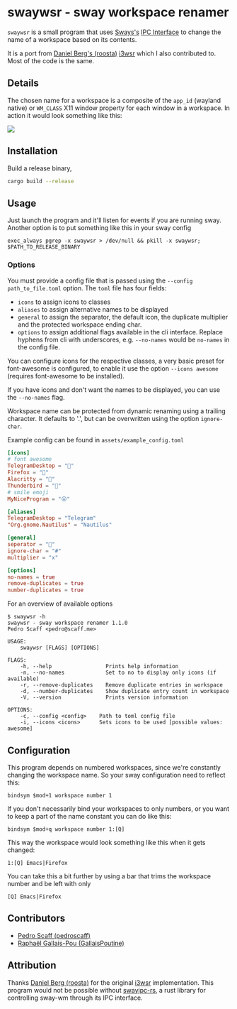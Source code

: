 swaywsr - sway workspace renamer
======

`swaywsr` is a small program that uses [Sways's](https://swaywm.org/) [IPC Interface](https://github.com/swaywm/sway/blob/master/sway/sway-ipc.7.scd)
to change the name of a workspace based on its contents.

It is a port from [Daniel Berg's (roosta)](https://github.com/roosta) [i3wsr](https://github.com/roosta/i3wsr) which I also contributed to. Most of the code is the same.

## Details

The chosen name for a workspace is a composite of the `app_id` (wayland native) or `WM_CLASS` X11 window
property for each window in a workspace. In action it would look something like this:

![](https://raw.githubusercontent.com/pedroscaff/swaywsr/master/assets/preview.png)

## Installation
Build a release binary,

```sh
cargo build --release
```

## Usage
Just launch the program and it'll listen for events if you are running sway.
Another option is to put something like this in your sway config

```
exec_always pgrep -x swaywsr > /dev/null && pkill -x swaywsr; $PATH_TO_RELEASE_BINARY
```

### Options


You must provide a config file that is passed using the `--config path_to_file.toml` option. The `toml` file has four fields:
- `icons` to assign icons to classes
- `aliases` to assign alternative names to be displayed 
- `general` to assign the separator, the default icon, the duplicate multiplier and the protected workspace ending char.
- `options` to assign additional flags available in the cli interface. Replace hyphens from cli with underscores, e.g. `--no-names` would be `no-names` in the config file.

You can configure icons for the respective classes, a very basic preset for font-awesome is configured, to enable it use the option `--icons awesome` (requires font-awesome to be installed).

If you have icons and don't want the names to be displayed, you can use the `--no-names` flag.

Workspace name can be protected from dynamic renaming using a trailing character. It defaults to '.', but can be overwritten using the option `ignore-char`.

Example config can be found in `assets/example_config.toml`

```toml
[icons]
# font awesome
TelegramDesktop = ""
Firefox = ""
Alacritty = ""
Thunderbird = ""
# smile emoji
MyNiceProgram = "😛"

[aliases]
TelegramDesktop = "Telegram"
"Org.gnome.Nautilus" = "Nautilus"

[general]
seperator = ""
ignore-char = "#"
multiplier = "x"

[options]
no-names = true
remove-duplicates = true
number-duplicates = true
```

For an overview of available options

```shell
$ swaywsr -h
swaywsr - sway workspace renamer 1.1.0
Pedro Scaff <pedro@scaff.me>

USAGE:
    swaywsr [FLAGS] [OPTIONS]

FLAGS:
    -h, --help                 Prints help information
    -n, --no-names             Set to no to display only icons (if available)
    -r, --remove-duplicates    Remove duplicate entries in workspace
    -d, --number-duplicates    Show duplicate entry count in workspace
    -V, --version              Prints version information

OPTIONS:
    -c, --config <config>    Path to toml config file
    -i, --icons <icons>      Sets icons to be used [possible values: awesome]
```

## Configuration

This program depends on numbered workspaces, since we're constantly changing the
workspace name. So your sway configuration need to reflect this:

```
bindsym $mod+1 workspace number 1
```

If you don't necessarily bind your workspaces to only numbers, or
you want to keep a part of the name constant you can do like this:

```
bindsym $mod+q workspace number 1:[Q]
```

This way the workspace would look something like this when it gets changed:

```
1:[Q] Emacs|Firefox
```
You can take this a bit further by using a bar that trims the workspace number and be left with only
```
[Q] Emacs|Firefox
```

## Contributors
* [Pedro Scaff (pedroscaff)](https://github.com/pedroscaff)
* [Raphaël Gallais-Pou (GallaisPoutine)](https://github.com/GallaisPoutine)

## Attribution
Thanks [Daniel Berg (roosta)](https://github.com/roosta) for the original [i3wsr](https://github.com/roosta/i3wsr) implementation. This program would not be possible without
[swayipc-rs](https://github.com/JayceFayne/swayipc-rs),
a rust library for controlling sway-wm through its IPC interface.
